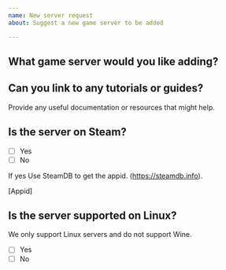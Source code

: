 ```yaml
---
name: New server request
about: Suggest a new game server to be added

---
```


## What game server would you like adding?

## Can you link to any tutorials or guides?
Provide any useful documentation or resources that might help.

## Is the server on Steam?

- [ ] Yes
- [ ] No

If yes Use SteamDB to get the appid. (https://steamdb.info).

[Appid]

## Is the server supported on Linux?
We only support Linux servers and do not support Wine.

- [ ] Yes
- [ ] No